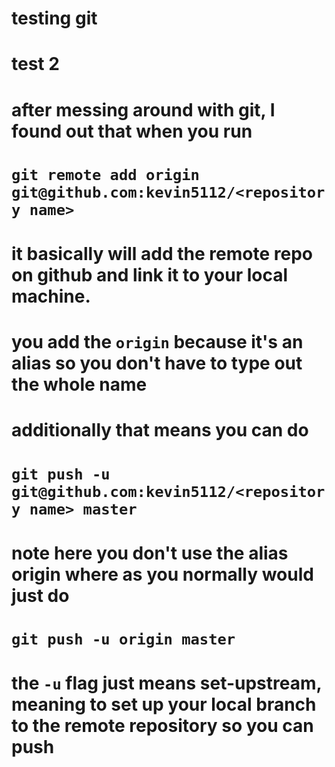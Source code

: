 # testing git
# test 2

# after messing around with git, I found out that when you run 
# `git remote add origin git@github.com:kevin5112/<repository name>`
# it basically will add the remote repo on github and link it to your local machine.
# you add the `origin` because it's an alias so you don't have to type out the whole name

# additionally that means you can do 
# `git push -u git@github.com:kevin5112/<repository name> master`
# note here you don't use the alias origin where as you normally would just do
# `git push -u origin master`
# the `-u` flag just means set-upstream, meaning to set up your local branch to the remote repository so you can push


